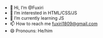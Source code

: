 - 👋 Hi, I’m @Fuxiri
- 👀 I’m interested in HTML/CSS/JS
- 🌱 I’m currently learning JS
- 📫 How to reach me fuxiri1809@gmail.com
- 😄 Pronouns: He/him
